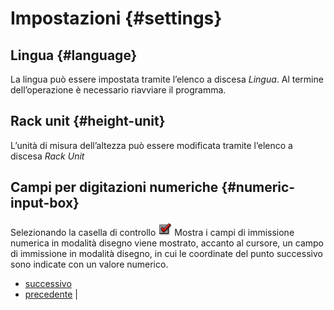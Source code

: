 # Impostazioni {#settings}

## Lingua {#language}

La lingua può essere impostata tramite l’elenco a discesa *Lingua*. Al termine dell’operazione è necessario riavviare il programma.

## Rack unit {#height-unit}

L’unità di misura dell’altezza può essere modificata tramite l’elenco a discesa *Rack Unit*

## Campi per digitazioni numeriche {#numeric-input-box}

Selezionando la casella di controllo <a href="../../images/checkbox.png" class="reference internal"><img src="../../images/checkbox.png" alt="checkbox" /></a> Mostra i campi di immissione numerica in modalità disegno viene mostrato, accanto al cursore, un campo di immissione in modalità disegno, in cui le coordinate del punto successivo sono indicate con un valore numerico.

-   [successivo](help.html "Aiuto")
-   [precedente](mss.html "MSS") |



